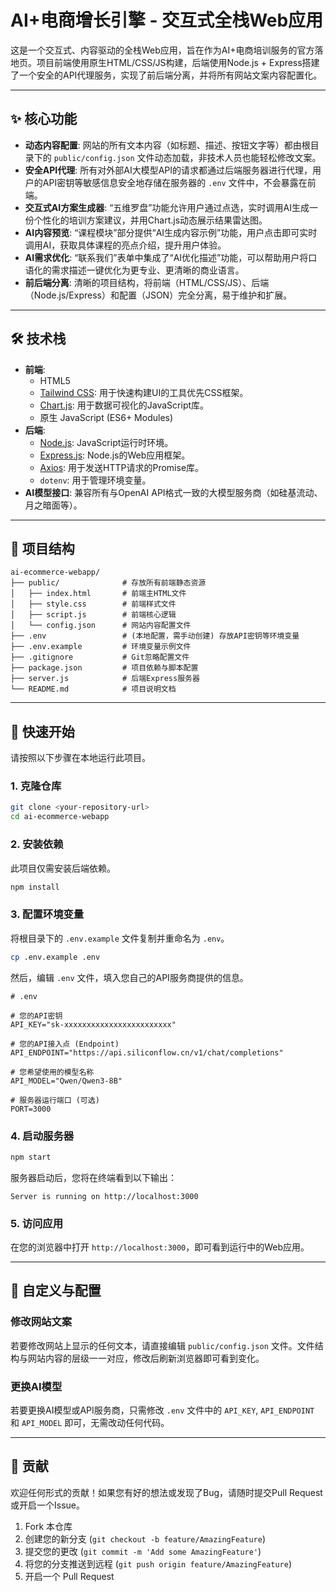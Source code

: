 # AI+电商增长引擎 - 交互式全栈Web应用

这是一个交互式、内容驱动的全栈Web应用，旨在作为AI+电商培训服务的官方落地页。项目前端使用原生HTML/CSS/JS构建，后端使用Node.js + Express搭建了一个安全的API代理服务，实现了前后端分离，并将所有网站文案内容配置化。

[](https://placehold.co)

-----

## ✨ 核心功能

  - **动态内容配置**: 网站的所有文本内容（如标题、描述、按钮文字等）都由根目录下的 `public/config.json` 文件动态加载，非技术人员也能轻松修改文案。
  - **安全API代理**: 所有对外部AI大模型API的请求都通过后端服务器进行代理，用户的API密钥等敏感信息安全地存储在服务器的 `.env` 文件中，不会暴露在前端。
  - **交互式AI方案生成器**: “五维罗盘”功能允许用户通过点选，实时调用AI生成一份个性化的培训方案建议，并用Chart.js动态展示结果雷达图。
  - **AI内容预览**: “课程模块”部分提供“AI生成内容示例”功能，用户点击即可实时调用AI，获取具体课程的亮点介绍，提升用户体验。
  - **AI需求优化**: “联系我们”表单中集成了“AI优化描述”功能，可以帮助用户将口语化的需求描述一键优化为更专业、更清晰的商业语言。
  - **前后端分离**: 清晰的项目结构，将前端（HTML/CSS/JS）、后端（Node.js/Express）和配置（JSON）完全分离，易于维护和扩展。

-----

## 🛠️ 技术栈

  - **前端**:
      - HTML5
      - [Tailwind CSS](https://tailwindcss.com/): 用于快速构建UI的工具优先CSS框架。
      - [Chart.js](https://www.chartjs.org/): 用于数据可视化的JavaScript库。
      - 原生 JavaScript (ES6+ Modules)
  - **后端**:
      - [Node.js](https://nodejs.org/): JavaScript运行时环境。
      - [Express.js](https://expressjs.com/): Node.js的Web应用框架。
      - [Axios](https://axios-http.com/): 用于发送HTTP请求的Promise库。
      - `dotenv`: 用于管理环境变量。
  - **AI模型接口**: 兼容所有与OpenAI API格式一致的大模型服务商（如硅基流动、月之暗面等）。

-----

## 📂 项目结构

```
ai-ecommerce-webapp/
├── public/              # 存放所有前端静态资源
│   ├── index.html       # 前端主HTML文件
│   ├── style.css        # 前端样式文件
│   ├── script.js        # 前端核心逻辑
│   └── config.json      # 网站内容配置文件
├── .env                 # (本地配置，需手动创建) 存放API密钥等环境变量
├── .env.example         # 环境变量示例文件
├── .gitignore           # Git忽略配置文件
├── package.json         # 项目依赖与脚本配置
├── server.js            # 后端Express服务器
└── README.md            # 项目说明文档
```

-----

## 🚀 快速开始

请按照以下步骤在本地运行此项目。

### 1\. 克隆仓库

```bash
git clone <your-repository-url>
cd ai-ecommerce-webapp
```

### 2\. 安装依赖

此项目仅需安装后端依赖。

```bash
npm install
```

### 3\. 配置环境变量

将根目录下的 `.env.example` 文件复制并重命名为 `.env`。

```bash
cp .env.example .env
```

然后，编辑 `.env` 文件，填入您自己的API服务商提供的信息。

```dotenv
# .env

# 您的API密钥
API_KEY="sk-xxxxxxxxxxxxxxxxxxxxxxxx"

# 您的API接入点 (Endpoint)
API_ENDPOINT="https://api.siliconflow.cn/v1/chat/completions"

# 您希望使用的模型名称
API_MODEL="Qwen/Qwen3-8B"

# 服务器运行端口 (可选)
PORT=3000
```

### 4\. 启动服务器

```bash
npm start
```

服务器启动后，您将在终端看到以下输出：

```
Server is running on http://localhost:3000
```

### 5\. 访问应用

在您的浏览器中打开 `http://localhost:3000`，即可看到运行中的Web应用。

-----

## 🔧 自定义与配置

### 修改网站文案

若要修改网站上显示的任何文本，请直接编辑 `public/config.json` 文件。文件结构与网站内容的层级一一对应，修改后刷新浏览器即可看到变化。

### 更换AI模型

若要更换AI模型或API服务商，只需修改 `.env` 文件中的 `API_KEY`, `API_ENDPOINT` 和 `API_MODEL` 即可，无需改动任何代码。

-----

## 🤝 贡献

欢迎任何形式的贡献！如果您有好的想法或发现了Bug，请随时提交Pull Request或开启一个Issue。

1.  Fork 本仓库
2.  创建您的新分支 (`git checkout -b feature/AmazingFeature`)
3.  提交您的更改 (`git commit -m 'Add some AmazingFeature'`)
4.  将您的分支推送到远程 (`git push origin feature/AmazingFeature`)
5.  开启一个 Pull Request

